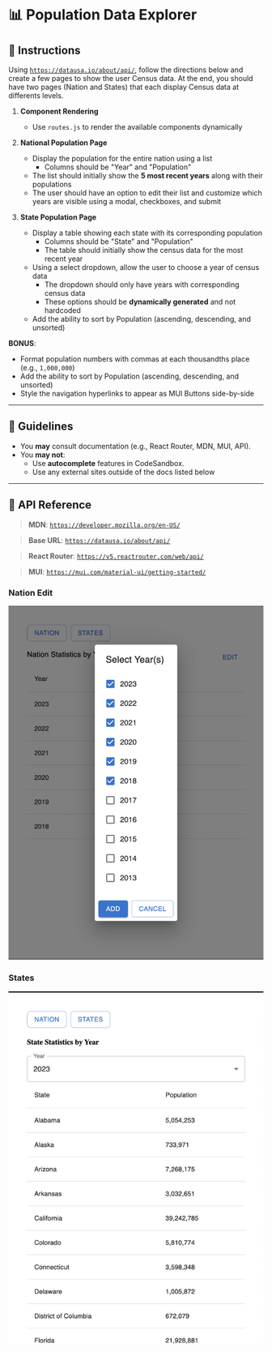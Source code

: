 # 📊 Population Data Explorer

## 🚀 Instructions

Using [`https://datausa.io/about/api/`](https://datausa.io/about/api/), follow the directions below and create a few pages to show the user Census data. At the end, you should have two pages (Nation and States) that each display Census data at differents levels.

1. **Component Rendering**  
   - Use `routes.js` to render the available components dynamically

2. **National Population Page**  
   - Display the population for the entire nation using a list
      - Columns should be "Year" and "Population"
   - The list should initially show the **5 most recent years** along with their populations
   - The user should have an option to edit their list and customize which years are visible using a modal, checkboxes, and submit

3. **State Population Page**  
   - Display a table showing each state with its corresponding population
      - Columns should be "State" and "Population"
      - The table should initially show the census data for the most recent year
   - Using a select dropdown, allow the user to choose a year of census data
      - The dropdown should only have years with corresponding census data
      - These options should be **dynamically generated** and not hardcoded
   - Add the ability to sort by Population (ascending, descending, and unsorted)

   
**BONUS**:
   - Format population numbers with commas at each thousandths place (e.g., `1,000,000`)
   - Add the ability to sort by Population (ascending, descending, and unsorted)
   - Style the navigation hyperlinks to appear as MUI Buttons side-by-side
---
## 📌 Guidelines

- You **may** consult documentation (e.g., React Router, MDN, MUI, API).
- You **may not**:
  - Use **autocomplete** features in CodeSandbox.
  - Use any external sites outside of the docs listed below

---

## 📡 API Reference

> **MDN**: [`https://developer.mozilla.org/en-US/`](https://developer.mozilla.org/en-US/)

> **Base URL**: [`https://datausa.io/about/api/`](https://datausa.io/about/api/)

> **React Router**: [`https://v5.reactrouter.com/web/api/`](https://v5.reactrouter.com/web/api/)

> **MUI**: [`https://mui.com/material-ui/getting-started/`](https://mui.com/material-ui/getting-started/)

### Nation Edit
![Nation Edit Modal](nation_edit_modal.png)

### States
![States View](states.png)

